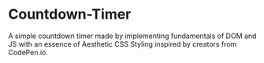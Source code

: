 # Countdown-Timer
A simple countdown timer made by implementing fundamentals of DOM and JS with an essence of Aesthetic CSS Styling inspired by creators from CodePen.io.
